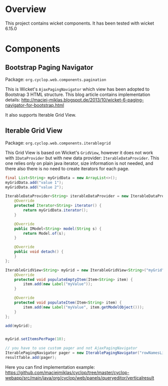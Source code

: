 # Overview
This project contains wicket components. It has been tested with wicket 6.15.0

# Components

## Bootstrap Paging Navigator
Package: `org.cyclop.web.components.pagination`

This is Wicket's `AjaxPagingNavigator` which view has been adopted to Bootstrap 3 HTML structure. This blog article contains implementation details: http://maciej-miklas.blogspot.de/2013/10/wicket-6-paging-navigator-for-bootstrap.html

It also supports Iterable Grid View.

## Iterable Grid View
Package: `org.cyclop.web.components.iterablegrid`

This Grid View is based on Wicket's `GridView`, however it does not work with `IDataProvider` but with
new data provider: `IterableDataProvider`. This one relies only on plain java iterator, size information is not needed, and there also there is no need to create iterators for each page.

``` java
final List<String> myGridData = new ArrayList<>();
myGridData.add("value 1");
myGridData.add("value 2");

IterableDataProvider<String> iterableDataProvider = new IterableDataProvider<String>(10) {
	@Override
	protected Iterator<String> iterator() {
		return myGridData.iterator();
	}

	@Override
	public IModel<String> model(String s) {
		return Model.of(s);
	}

	@Override
	public void detach() {
	}
};

IterableGridView<String> myGrid = new IterableGridView<String>("myGrid", iterableDataProvider) {
	@Override
	protected void populateEmptyItem(Item<String> item) {
		item.add(new Label("myValue"));
	}

	@Override
	protected void populateItem(Item<String> item) {
		item.add(new Label("myValue", item.getModelObject()));
	}
};

add(myGrid);


myGrid.setItemsPerPage(10);

// you have to use custom pager and not AjaxPagingNavigator
IterablePagingNavigator pager = new IterablePagingNavigator("rowNamesListPager", rowNamesList);
resultTable.add(pager);

```



Here you can find implementation example: https://github.com/maciejmiklas/cyclop/tree/master/cyclop-webapp/src/main/java/org/cyclop/web/panels/queryeditor/verticalresult


